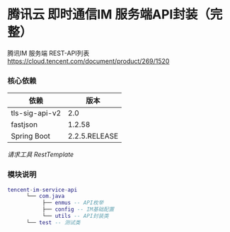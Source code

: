 # 腾讯云 即时通信IM 服务端API封装（完整）

腾讯IM 服务端 REST-API列表 https://cloud.tencent.com/document/product/269/1520

### 核心依赖

| 依赖                   | 版本           |
| ---------------------- | ------------  |
| tls-sig-api-v2         | 2.0           |
| fastjson               | 1.2.58        |
| Spring Boot            | 2.2.5.RELEASE |

*请求工具 RestTemplate*

### 模块说明

```lua
tencent-im-service-api
      └── com.java
           ├── enmus -- API枚举
           ├── config -- IM基础配置
           └── utils -- API封装类
      └── test -- 测试类
```

